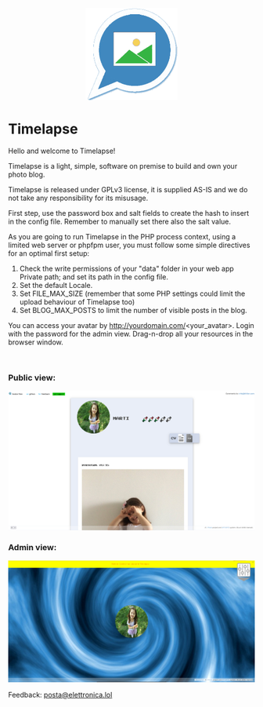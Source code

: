 <p align="center">
    <a href="https://t.imelap.se">
        <img src="/Public/res/AFlogo2.png" width="188" title="Timelapse" alt="Timelapse">
    </a>
</p>

# Timelapse

Hello and welcome to Timelapse!<br>
	  
Timelapse is a light, simple, software on premise to build and own your photo blog.<br>
	   
Timelapse is released under GPLv3 license, it is supplied AS-IS and we do not take any responsibility for its misusage.<br>
	   
First step, use the password box and salt fields to create the hash to insert in the config file. Remember to manually set there also the salt value.<br>
	   
As you are going to run Timelapse in the PHP process context, using a limited web server or phpfpm user, you must follow some simple directives for an optimal first setup:<br>

<ol>
<li>Check the write permissions of your "data" folder in your web app Private path; and set its path in the config file.</li>
<li>Set the default Locale.</li>
<li>Set FILE_MAX_SIZE (remember that some PHP settings could limit the upload behaviour of Timelapse too)</li>
<li>Set BLOG_MAX_POSTS to limit the number of visible posts in the blog.</li>
</ol> 

You can access your avatar by http://yourdomain.com/<your_avatar>. Login with the password for the admin view. Drag-n-drop all your resources in the browser window.<br>

<br>

### Public view:

![Timelapse in action #1](/Public/res/screenshot1.png)<br>

### Admin view:

![Timelapse in action #2](/Public/res/screenshot2.png)<br>

Feedback: <a href="mailto:posta@elettronica.lol" style="color:#e6d236;">posta@elettronica.lol</a>

